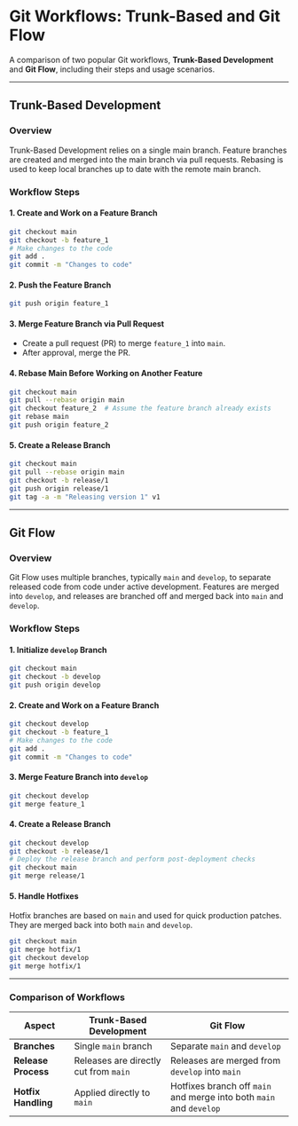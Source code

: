 # Git Workflows: Trunk-Based and Git Flow

A comparison of two popular Git workflows, **Trunk-Based Development** and **Git Flow**, including their steps and usage scenarios.

---

## Trunk-Based Development

### Overview
Trunk-Based Development relies on a single main branch. Feature branches are created and merged into the main branch via pull requests. Rebasing is used to keep local branches up to date with the remote main branch.

### Workflow Steps

#### 1. Create and Work on a Feature Branch
```bash
git checkout main
git checkout -b feature_1
# Make changes to the code
git add .
git commit -m "Changes to code"
```

#### 2. Push the Feature Branch
```bash
git push origin feature_1
```

#### 3. Merge Feature Branch via Pull Request
- Create a pull request (PR) to merge `feature_1` into `main`.
- After approval, merge the PR.

#### 4. Rebase Main Before Working on Another Feature
```bash
git checkout main
git pull --rebase origin main
git checkout feature_2  # Assume the feature branch already exists
git rebase main
git push origin feature_2
```

#### 5. Create a Release Branch
```bash
git checkout main
git pull --rebase origin main
git checkout -b release/1
git push origin release/1
git tag -a -m "Releasing version 1" v1
```

---

## Git Flow

### Overview
Git Flow uses multiple branches, typically `main` and `develop`, to separate released code from code under active development. Features are merged into `develop`, and releases are branched off and merged back into `main` and `develop`.

### Workflow Steps

#### 1. Initialize `develop` Branch
```bash
git checkout main
git checkout -b develop
git push origin develop
```

#### 2. Create and Work on a Feature Branch
```bash
git checkout develop
git checkout -b feature_1
# Make changes to the code
git add .
git commit -m "Changes to code"
```

#### 3. Merge Feature Branch into `develop`
```bash
git checkout develop
git merge feature_1
```

#### 4. Create a Release Branch
```bash
git checkout develop
git checkout -b release/1
# Deploy the release branch and perform post-deployment checks
git checkout main
git merge release/1
```

#### 5. Handle Hotfixes
Hotfix branches are based on `main` and used for quick production patches. They are merged back into both `main` and `develop`.
```bash
git checkout main
git merge hotfix/1
git checkout develop
git merge hotfix/1
```

---

### Comparison of Workflows

| **Aspect**         | **Trunk-Based Development**           | **Git Flow**                      |
|---------------------|---------------------------------------|-----------------------------------|
| **Branches**        | Single `main` branch                 | Separate `main` and `develop`    |
| **Release Process** | Releases are directly cut from `main`| Releases are merged from `develop` into `main` |
| **Hotfix Handling** | Applied directly to `main`           | Hotfixes branch off `main` and merge into both `main` and `develop` |
